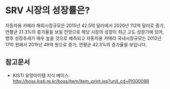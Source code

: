 # SRV 시장의 성장률은?
자동차용 카메라 해외시장규모은 2015년 42.5억 달러에서 2020년 112억 달러로 증가, 연평균 21.3%의 증가율을 보일 전망으로 해당 시장의 성장이 최근 고도 성장기에 있어, 향후 성장추세가 매우 높을 것으로 예측되고 자동차용 카메라 국내시장규모는 2012년 17억 원에서 2015년 49억 원으로 증가, 연평균 42.3%의 증가율을 보입니다.

## 참고문서
- KISTI 유망아이템 지식 베이스: http://boss.kisti.re.kr/boss/item/item_print.jsp?unit_cd=PI000098